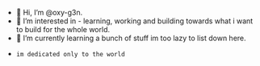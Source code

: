 - 👋 Hi, I’m @oxy-g3n.
- 👀 I’m interested in - learning, working and building towards what i want to build for the whole world.
- 🌱 I’m currently learning a bunch of stuff im too lazy to list down here.
-     im dedicated only to the world

<!---
oxy-g3n/oxy-g3n is a ✨ special ✨ repository because its `README.md` (this file) appears on your GitHub profile.
You can click the Preview link to take a look at your changes.
--->
